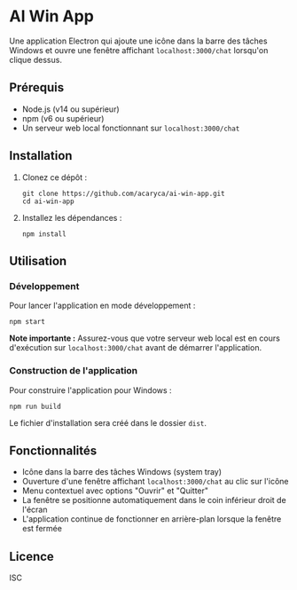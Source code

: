 # AI Win App

Une application Electron qui ajoute une icône dans la barre des tâches Windows et ouvre une fenêtre affichant `localhost:3000/chat` lorsqu'on clique dessus.

## Prérequis

- Node.js (v14 ou supérieur)
- npm (v6 ou supérieur)
- Un serveur web local fonctionnant sur `localhost:3000/chat`

## Installation

1. Clonez ce dépôt :
   ```
   git clone https://github.com/acaryca/ai-win-app.git
   cd ai-win-app
   ```

2. Installez les dépendances :
   ```
   npm install
   ```

## Utilisation

### Développement

Pour lancer l'application en mode développement :

```
npm start
```

**Note importante :** Assurez-vous que votre serveur web local est en cours d'exécution sur `localhost:3000/chat` avant de démarrer l'application.

### Construction de l'application

Pour construire l'application pour Windows :

```
npm run build
```

Le fichier d'installation sera créé dans le dossier `dist`.

## Fonctionnalités

- Icône dans la barre des tâches Windows (system tray)
- Ouverture d'une fenêtre affichant `localhost:3000/chat` au clic sur l'icône
- Menu contextuel avec options "Ouvrir" et "Quitter"
- La fenêtre se positionne automatiquement dans le coin inférieur droit de l'écran
- L'application continue de fonctionner en arrière-plan lorsque la fenêtre est fermée

## Licence

ISC 